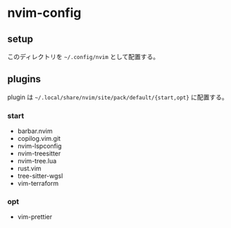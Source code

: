 # nvim-config

## setup

このディレクトリを `~/.config/nvim` として配置する。

## plugins

plugin は `~/.local/share/nvim/site/pack/default/{start,opt}` に配置する。

### start

- barbar.nvim
- copilog.vim.git
- nvim-lspconfig
- nvim-treesitter
- nvim-tree.lua
- rust.vim
- tree-sitter-wgsl
- vim-terraform

### opt

- vim-prettier
